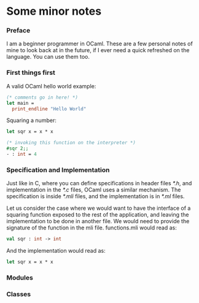 Some minor notes
================

### Preface

I am a beginner programmer in OCaml. These are a few personal notes of mine to
look back at in the future, if I ever need a quick refreshed on the language.
You can use them too.

### First things first

A valid OCaml hello world example: 

````ocaml
(* comments go in here! *)
let main =
  print_endline "Hello World"
````

Squaring a number:

````ocaml
let sqr x = x * x 

(* invoking this function on the interpreter *)
#sqr 2;;
- : int = 4

````

### Specification and Implementation

Just like in C, where you can define specifications in header files _*.h_, 
and implementation in the _*.c_ files, OCaml uses a similar mechanism. The
specification is inside _*.mli_ files, and the implementation is in _*.ml_
files.

Let us consider the case where we would want to have the interface of a 
squaring function exposed to the rest of the application, and leaving the 
implementation to be done in another file. We would need to provide the 
signature of the function in the mli file. functions.mli would read as: 

````ocaml
val sqr : int -> int
````

And the implementation would read as: 

````ocaml
let sqr x = x * x
````

### Modules

### Classes


